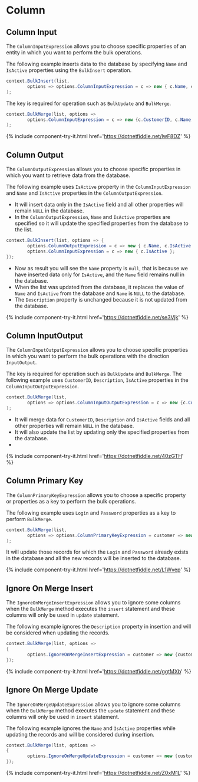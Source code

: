 # Column

## Column Input

The `ColumnInputExpression` allows you to choose specific properties of an entity in which you want to perform the bulk operations.

The following example inserts data to the database by specifying `Name` and `IsActive` properties using the `BulkInsert` operation.

```csharp
context.BulkInsert(list, 
        options => options.ColumnInputExpression = c => new { c.Name, c.IsActive }
);
```

The key is required for operation such as `BulkUpdate` and `BulkMerge`.

```csharp
context.BulkMerge(list, options => 
        options.ColumnInputExpression = c => new {c.CustomerID, c.Name, c.IsActive }
); 
```
{% include component-try-it.html href='https://dotnetfiddle.net/lwF8DZ' %}

## Column Output

The `ColumnOutputExpression` allows you to choose specific properties in which you want to retrieve data from the database.

The following example uses `IsActive` property in the `ColumnInputExpression` and `Name` and `IsActive` properties in the `ColumnOutputExpression`. 

 - It will insert data only in the `IsActive` field and all other properties will remain `NULL` in the database.
 - In the `ColumnOutputExpression`, `Name` and `IsActive` properties are specified so it will update the specified properties from the database to the list.

```csharp
context.BulkInsert(list, options => {
        options.ColumnOutputExpression = c => new { c.Name, c.IsActive };
        options.ColumnInputExpression = c => new { c.IsActive };
}); 
```

 - Now as result you will see the `Name` property is `null`, that is because we have inserted data only for `IsActive`, and the `Name` field remains null in the database.
 - When the list was updated from the database, it replaces the value of `Name` and `IsActive` from the database and `Name` is `NULL` to the database.
 - The `Description` property is unchanged because it is not updated from the database.

{% include component-try-it.html href='https://dotnetfiddle.net/se3Vjk' %}

## Column InputOutput

The `ColumnInputOutputExpression` allows you to choose specific properties in which you want to perform the bulk operations with the direction `InputOutput`.

The key is required for operation such as `BulkUpdate` and `BulkMerge`. The following example uses `CustomerID`, `Description`, `IsActive` properties in the `ColumnInputOutputExpression`. 

```csharp
context.BulkMerge(list, 
        options => options.ColumnInputOutputExpression = c => new {c.CustomerID, c.Description, c.IsActive}
);
```

- It will merge data for `CustomerID`, `Description` and `IsActive` fields and all other properties will remain `NULL` in the database.
- It will also update the list by updating only the specified properties from the database.
-  
{% include component-try-it.html href='https://dotnetfiddle.net/40zGTH' %}

## Column Primary Key

The `ColumnPrimaryKeyExpression` allows you to choose a specific property or properties as a key to perform the bulk operations.

The following example uses `Login` and `Password` properties as a key to perform `BulkMerge`.

```csharp
context.BulkMerge(list, 
        options => options.ColumnPrimaryKeyExpression = customer => new { customer.Login, customer.Password }
); 
```

It will update those records for which the `Login` and `Password` already exists in the database and all the new records will be inserted to the database. 

{% include component-try-it.html href='https://dotnetfiddle.net/L1Wvep' %}

## Ignore On Merge Insert

The `IgnoreOnMergeInsertExpression` allows you to ignore some columns when the `BulkMerge` method executes the `insert` statement and these columns will only be used in `update` statement.

The following example ignores the `Description` property in insertion and will be considered when updating the records.

```csharp
context.BulkMerge(list, options => 
{
        options.IgnoreOnMergeInsertExpression = customer => new {customer.CustomerID,  customer.Description};
}); 
```
{% include component-try-it.html href='https://dotnetfiddle.net/ggtMXb' %}

## Ignore On Merge Update

The `IgnoreOnMergeUpdateExpression` allows you to ignore some columns when the `BulkMerge` method executes the `update` statement and these columns will only be used in `insert` statement.

The following example ignores the `Name` and `IsActive` properties while updating the records and will be considered during insertion.


```csharp
context.BulkMerge(list, options => 
{
        options.IgnoreOnMergeUpdateExpression = customer => new {customer.CustomerID, customer.IsActive, customer.Name};
});
```
{% include component-try-it.html href='https://dotnetfiddle.net/Z0xM1L' %}
